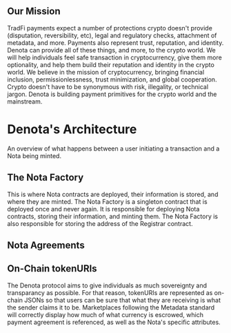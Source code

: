 ## Our Mission
TradFi payments expect a number of protections crypto doesn't provide (disputation, reversibility, etc), legal and regulatory checks, attachment of metadata, and more. Payments also represent trust, reputation, and identity. Denota can provide all of these things, and more, to the crypto world. We will help individuals feel safe transaction in cryptocurrency, give them more optionality, and help them build their reputation and identity in the crypto world. We believe in the mission of cryptocurrency, bringing financial inclusion, permissionlessness, trust minimization, and global cooperation. Crypto doesn't have to be synonymous with risk, illegality, or technical jargon. Denota is building payment primitives for the crypto world and the mainstream.

# Denota's Architecture
An overview of what happens between a user initiating a transaction and a Nota being minted.

## The Nota Factory
This is where Nota contracts are deployed, their information is stored, and where they are minted. The Nota Factory is a singleton contract that is deployed once and never again. It is responsible for deploying Nota contracts, storing their information, and minting them. The Nota Factory is also responsible for storing the address of the Registrar contract.

## Nota Agreements


## On-Chain tokenURIs
The Denota protocol aims to give individuals as much sovereignty and transparancy as possible. For that reason, tokenURIs are represented as on-chain JSONs so that users can be sure that what they are receiving is what the sender claims it to be. Marketplaces following the Metadata standard will correctly display how much of what currency is escrowed, which payment agreement is referenced, as well as the Nota's specific attributes.
